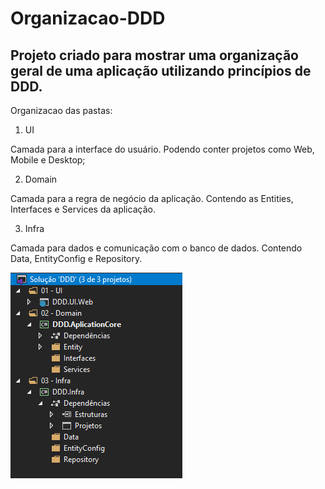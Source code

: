 # Organizacao-DDD

## Projeto criado para mostrar uma organização geral de uma aplicação utilizando princípios de DDD.

Organizacao das pastas:

1. UI

Camada para a interface do usuário. Podendo conter projetos como Web, Mobile e Desktop;

2. Domain

Camada para a regra de negócio da aplicação. Contendo as Entities, Interfaces e Services da aplicação.

3. Infra

Camada para dados e comunicação com o banco de dados. Contendo Data, EntityConfig e Repository.

![Organização das pastas no protejo](https://github.com/rafaelmmayer/Organizacao-DDD/blob/master/img/Organizacao%20das%20Pastas.PNG)
